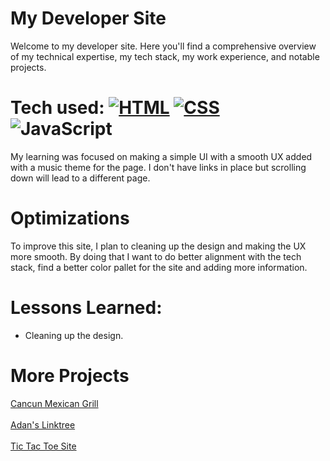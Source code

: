 # My Developer Site
 Welcome to my developer site. Here you'll find a comprehensive overview of my technical expertise, my tech stack, my work experience, and notable projects. 
# Tech used: [![HTML](https://img.shields.io/badge/HTML-E34F26?style=for-the-badge&logo=html5&logoColor=white)](https://github.com/viveroa2291/README.md) [![CSS](https://img.shields.io/badge/CSS-1572B6?style=for-the-badge&logo=css3&logoColor=white)](https://github.com/viveroa2291/README.md) ![JavaScript](https://img.shields.io/badge/javascript%20-%23323330.svg?&style=for-the-badge&logo=javascript&logoColor=%23F7DF1E)
 
My learning was focused on making a simple UI with a smooth UX added with a music theme for the page. I don't have links in place but scrolling down will lead to a different page. 

# Optimizations

To improve this site, I plan to cleaning up the design and making the UX more smooth. By doing that I want to do better alignment with the tech stack, find a better color pallet for the site and adding more information. 

# Lessons Learned:

<ul>
 <li>Cleaning up the design.</li>
</ul>

# More Projects
<a href="https://viveroa2291.github.io/Cancun/">Cancun Mexican Grill</a>
<br></br>
<a href="https://adanslinktree.vercel.app/">Adan's Linktree</a>
<br></br>
<a href="https://viveroa2291.github.io/Tic-Tac-Toe/">Tic Tac Toe Site</a>
